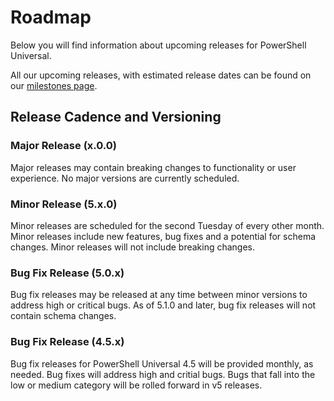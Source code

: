 # Roadmap 

Below you will find information about upcoming releases for PowerShell Universal. 

All our upcoming releases, with estimated release dates can be found on our [milestones page](https://github.com/ironmansoftware/powershell-universal/milestones).

## Release Cadence and Versioning 

### Major Release (x.0.0)

Major releases may contain breaking changes to functionality or user experience. No major versions are currently scheduled. 

### Minor Release (5.x.0)

Minor releases are scheduled for the second Tuesday of every other month. Minor releases include new features, bug fixes and a potential for schema changes. Minor releases will not include breaking changes. 

### Bug Fix Release (5.0.x)

Bug fix releases may be released at any time between minor versions to address high or critical bugs. As of 5.1.0 and later, bug fix releases will not contain schema changes.  

### Bug Fix Release (4.5.x)

Bug fix releases for PowerShell Universal 4.5 will be provided monthly, as needed. Bug fixes will address high and critial bugs. Bugs that fall into the low or medium category will be rolled forward in v5 releases. 
